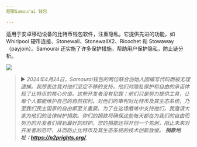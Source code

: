 ```yaml
---
期限Samourai 钱包

---
```

适用于安卓移动设备的比特币钱包软件，注重隐私。它提供先进的功能，如 Whirlpool 硬币连接、Stonewall、StonewallX2、Ricochet 和 Stowaway（payjoin）。Samourai 还实施了许多保护措施，帮助用户保护隐私，防止链分析。

![](../../dictionnaire/assets/45.webp)

> ► *2024年4月24日，Samourai钱包的两位联合创始人因编写代码而被无理逮捕。我想表达我对他们坚定不移的支持。他们对隐私保护和自由的承诺体现了比特币的核心价值。这些开发者没有犯罪；他们只是努力提供工具，让每个人都能维护自己的自然权利。对他们的审判对比特币及其生态系统，乃至我们民主国家的自由都至关重要。为了在这场磨难中支持他们，我邀请大家为他们的法律辩护捐款。你们的捐款将确保这些每天都在为我们的自由而努力的开发者们得到最好的辩护。您的捐款还将开创一个先例，阻止未来对开发者的恐吓，从而防止比特币及其生态系统的技术创新放缓。 **捐款地址：https://p2prights.org/**.*